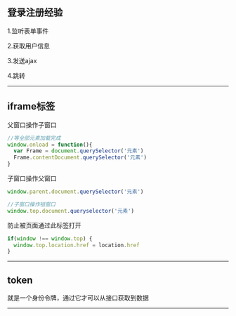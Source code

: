 ## 登录注册经验

1.监听表单事件

2.获取用户信息

3.发送ajax

4.跳转

---

## iframe标签

父窗口操作子窗口

```js
//等全部元素加载完成
window.onload = function(){
  var Frame = document.querySelector('元素')
  Frame.contentDocument.querySelector('元素')
}
```

子窗口操作父窗口

```js
window.parent.document.querySelector('元素')

//子窗口操作祖窗口
window.top.document.queryselector('元素')
```

防止被页面通过此标签打开

```js
if(window !== window.top) {
  window.top.location.href = location.href
}
```

---

## token

就是一个身份令牌，通过它才可以从接口获取到数据

---

